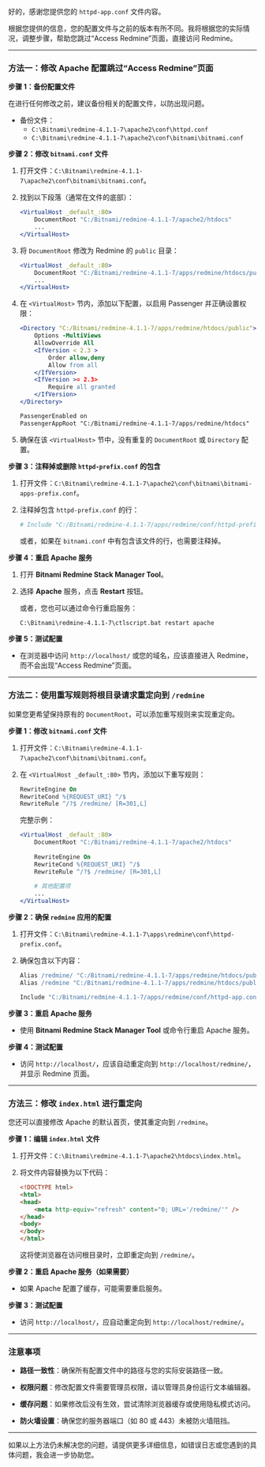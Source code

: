 好的，感谢您提供您的 `httpd-app.conf` 文件内容。

根据您提供的信息，您的配置文件与之前的版本有所不同。我将根据您的实际情况，调整步骤，帮助您跳过“Access Redmine”页面，直接访问 Redmine。

---

### **方法一：修改 Apache 配置跳过“Access Redmine”页面**

**步骤 1：备份配置文件**

在进行任何修改之前，建议备份相关的配置文件，以防出现问题。

- 备份文件：
  - `C:\Bitnami\redmine-4.1.1-7\apache2\conf\httpd.conf`
  - `C:\Bitnami\redmine-4.1.1-7\apache2\conf\bitnami\bitnami.conf`

**步骤 2：修改 `bitnami.conf` 文件**

1. 打开文件：`C:\Bitnami\redmine-4.1.1-7\apache2\conf\bitnami\bitnami.conf`。

2. 找到以下段落（通常在文件的底部）：

   ```apache
   <VirtualHost _default_:80>
       DocumentRoot "C:/Bitnami/redmine-4.1.1-7/apache2/htdocs"
       ...
   </VirtualHost>
   ```

3. 将 `DocumentRoot` 修改为 Redmine 的 `public` 目录：

   ```apache
   <VirtualHost _default_:80>
       DocumentRoot "C:/Bitnami/redmine-4.1.1-7/apps/redmine/htdocs/public"
       ...
   </VirtualHost>
   ```

4. 在 `<VirtualHost>` 节内，添加以下配置，以启用 Passenger 并正确设置权限：

   ```apache
   <Directory "C:/Bitnami/redmine-4.1.1-7/apps/redmine/htdocs/public">
       Options -MultiViews
       AllowOverride All
       <IfVersion < 2.3 >
           Order allow,deny
           Allow from all
       </IfVersion>
       <IfVersion >= 2.3>
           Require all granted
       </IfVersion>
   </Directory>

   PassengerEnabled on
   PassengerAppRoot "C:/Bitnami/redmine-4.1.1-7/apps/redmine/htdocs"
   ```

5. 确保在该 `<VirtualHost>` 节中，没有重复的 `DocumentRoot` 或 `Directory` 配置。

**步骤 3：注释掉或删除 `httpd-prefix.conf` 的包含**

1. 打开文件：`C:\Bitnami\redmine-4.1.1-7\apache2\conf\bitnami\bitnami-apps-prefix.conf`。

2. 注释掉包含 `httpd-prefix.conf` 的行：

   ```apache
   # Include "C:/Bitnami/redmine-4.1.1-7/apps/redmine/conf/httpd-prefix.conf"
   ```

   或者，如果在 `bitnami.conf` 中有包含该文件的行，也需要注释掉。

**步骤 4：重启 Apache 服务**

1. 打开 **Bitnami Redmine Stack Manager Tool**。

2. 选择 **Apache** 服务，点击 **Restart** 按钮。

   或者，您也可以通过命令行重启服务：

   ```bash
   C:\Bitnami\redmine-4.1.1-7\ctlscript.bat restart apache
   ```

**步骤 5：测试配置**

- 在浏览器中访问 `http://localhost/` 或您的域名，应该直接进入 Redmine，而不会出现“Access Redmine”页面。

---

### **方法二：使用重写规则将根目录请求重定向到 `/redmine`**

如果您更希望保持原有的 `DocumentRoot`，可以添加重写规则来实现重定向。

**步骤 1：修改 `bitnami.conf` 文件**

1. 打开文件：`C:\Bitnami\redmine-4.1.1-7\apache2\conf\bitnami\bitnami.conf`。

2. 在 `<VirtualHost _default_:80>` 节内，添加以下重写规则：

   ```apache
   RewriteEngine On
   RewriteCond %{REQUEST_URI} ^/$
   RewriteRule ^/?$ /redmine/ [R=301,L]
   ```

   完整示例：

   ```apache
   <VirtualHost _default_:80>
       DocumentRoot "C:/Bitnami/redmine-4.1.1-7/apache2/htdocs"
       
       RewriteEngine On
       RewriteCond %{REQUEST_URI} ^/$
       RewriteRule ^/?$ /redmine/ [R=301,L]
       
       # 其他配置项
       ...
   </VirtualHost>
   ```

**步骤 2：确保 `redmine` 应用的配置**

1. 打开文件：`C:\Bitnami\redmine-4.1.1-7\apps\redmine\conf\httpd-prefix.conf`。

2. 确保包含以下内容：

   ```apache
   Alias /redmine/ "C:/Bitnami/redmine-4.1.1-7/apps/redmine/htdocs/public/"
   Alias /redmine "C:/Bitnami/redmine-4.1.1-7/apps/redmine/htdocs/public"

   Include "C:/Bitnami/redmine-4.1.1-7/apps/redmine/conf/httpd-app.conf"
   ```

**步骤 3：重启 Apache 服务**

- 使用 **Bitnami Redmine Stack Manager Tool** 或命令行重启 Apache 服务。

**步骤 4：测试配置**

- 访问 `http://localhost/`，应该自动重定向到 `http://localhost/redmine/`，并显示 Redmine 页面。

---

### **方法三：修改 `index.html` 进行重定向**

您还可以直接修改 Apache 的默认首页，使其重定向到 `/redmine`。

**步骤 1：编辑 `index.html` 文件**

1. 打开文件：`C:\Bitnami\redmine-4.1.1-7\apache2\htdocs\index.html`。

2. 将文件内容替换为以下代码：

   ```html
   <!DOCTYPE html>
   <html>
   <head>
       <meta http-equiv="refresh" content="0; URL='/redmine/'" />
   </head>
   <body>
   </body>
   </html>
   ```

   这将使浏览器在访问根目录时，立即重定向到 `/redmine/`。

**步骤 2：重启 Apache 服务（如果需要）**

- 如果 Apache 配置了缓存，可能需要重启服务。

**步骤 3：测试配置**

- 访问 `http://localhost/`，应自动重定向到 `http://localhost/redmine/`。

---

### **注意事项**

- **路径一致性**：确保所有配置文件中的路径与您的实际安装路径一致。

- **权限问题**：修改配置文件需要管理员权限，请以管理员身份运行文本编辑器。

- **缓存问题**：如果修改后没有生效，尝试清除浏览器缓存或使用隐私模式访问。

- **防火墙设置**：确保您的服务器端口（如 80 或 443）未被防火墙阻挡。

---

如果以上方法仍未解决您的问题，请提供更多详细信息，如错误日志或您遇到的具体问题，我会进一步协助您。

